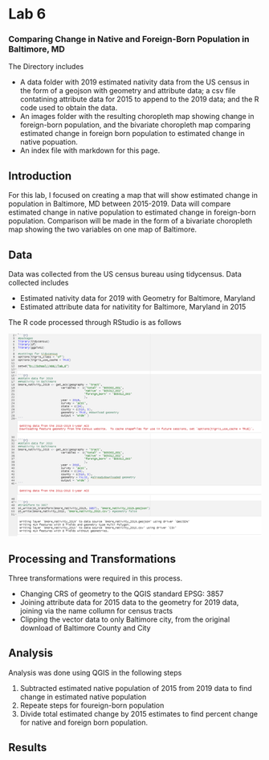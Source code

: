 # Lab 6
### Comparing Change in Native and Foreign-Born Population in Baltimore, MD
The Directory includes 
- A data folder with 2019 estimated nativity data from the US census in the form of a geojson with geometry and attribute data; a csv file contatining attribute data for 2015 to append to the 2019 data; and the R code used to obtain the data.
- An images folder with the resulting choropleth map showing change in foreign-born population, and the bivariate choropleth map comparing estimated change in foreign born population to estimated change in native popuation.
- An index file with markdown for this page.

## Introduction
For this lab, I focused on creating a map that will show estimated change in population in Baltimore, MD between 2015-2019. Data will compare estimated change in native population to estimated change in foreign-born population. Comparison will be made in the form of a bivariate choropleth map showing the two variables on one map of Baltimore.

## Data
Data was collected from the US census bureau using tidycensus. 
Data collected includes
- Estimated nativity data for 2019 with Geometry for Baltimore, Maryland
- Estimated attribute data for nativitity for Baltimore, Maryland in 2015

The R code processed through RStudio is as follows

<img src="images/r_code.png?raw=true"/>

## Processing and Transformations
Three transformations were required in this process.
- Changing CRS of geometry to the QGIS standard EPSG: 3857
- Joining attribute data for 2015 data to the geometry for 2019 data, joining via the name collumn for census tracts
- Clipping the vector data to only Baltimore city, from the original download of Baltimore County and City

## Analysis
Analysis was done using QGIS in the following steps
1. Subtracted estimated native population of 2015 from 2019 data to find change in estimated native population
2. Repeate steps for foureign-born population
3. Divide total estimated change by 2015 estimates to find percent change for native and foreign born population. 

## Results
